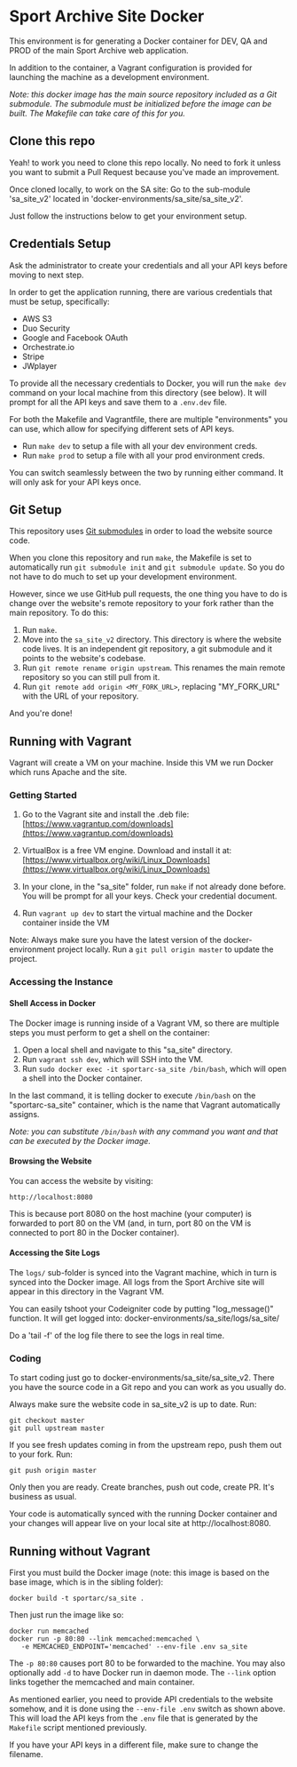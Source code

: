 Sport Archive Site Docker
=========================

This environment is for generating a Docker container for
DEV, QA and PROD of the main Sport Archive web
application.

In addition to the container, a Vagrant configuration is provided for
launching the machine as a development environment.

*Note: this docker image has the main source repository included as a
 Git submodule. The submodule must be initialized before the image can
 be built. The Makefile can take care of this for you.*

Clone this repo
---------------

Yeah! to work you need to clone this repo locally. No need to fork it
unless you want to submit a Pull Request because you've made an
improvement.

Once cloned locally, to work on the SA site: Go to the sub-module
'sa_site_v2' located in 'docker-environments/sa_site/sa_site_v2'.

Just follow the instructions below to get your environment setup.

Credentials Setup
-----------------

Ask the administrator to create your credentials and all your API keys
before moving to next step.

In order to get the application running, there are various credentials
that must be setup, specifically:

* AWS S3
* Duo Security
* Google and Facebook OAuth
* Orchestrate.io
* Stripe
* JWplayer

To provide all the necessary credentials to Docker, you will run the
`make dev` command on your local machine from this directory (see below).
It will prompt for all the API keys and save them to a `.env.dev` file.

For both the Makefile and Vagrantfile, there are multiple "environments"
you can use, which allow for specifying different sets of API keys.

* Run `make dev` to setup a file with all your dev environment creds.
* Run `make prod` to setup a file with all your prod environment creds.

You can switch seamlessly between the two by running either command. It
will only ask for your API keys once.

Git Setup
---------

This repository uses [Git submodules](http://git-scm.com/book/en/v2/Git-Tools-Submodules)
in order to load the website source code.

When you clone this repository and run `make`, the Makefile is set to automatically run
`git submodule init` and `git submodule update`. So you do not have to do much to set
up your development environment.

However, since we use GitHub pull requests, the one thing you have to do is change over
the website's remote repository to your fork rather than the main repository. To do this:

1. Run `make`.
2. Move into the `sa_site_v2` directory. This directory is where the website code lives. It is an
   independent git repository, a git submodule and it points to the website's codebase.
3. Run `git remote rename origin upstream`. This renames the main remote repository so
   you can still pull from it.
4. Run `git remote add origin <MY_FORK_URL>`, replacing "MY_FORK_URL" with the URL of
   your repository.

And you're done!


Running with Vagrant
--------------------

Vagrant will create a VM on your machine. Inside this VM we run Docker which runs Apache and the site.

### Getting Started

1. Go to the Vagrant site and install the .deb file:
   [https://www.vagrantup.com/downloads](https://www.vagrantup.com/downloads)

2. VirtualBox is a free VM engine. Download and install it at:
   [https://www.virtualbox.org/wiki/Linux_Downloads](https://www.virtualbox.org/wiki/Linux_Downloads)

3. In your clone, in the "sa_site" folder, run `make` if not already done before. You will be prompt for all your keys. Check your credential document.

4. Run `vagrant up dev` to start the virtual machine and the Docker container inside the VM

Note: Always make sure you have the latest version of the docker-environment project locally. Run a `git pull origin master` to update the project.

### Accessing the Instance ###

#### Shell Access in Docker ####

The Docker image is running inside of a Vagrant VM, so there are
multiple steps you must perform to get a shell on the container:

1. Open a local shell and navigate to this "sa_site" directory.
2. Run `vagrant ssh dev`, which will SSH into the VM.
3. Run `sudo docker exec -it sportarc-sa_site /bin/bash`, which will open a shell into the Docker container.

In the last command, it is telling docker to execute `/bin/bash` on
the "sportarc-sa_site" container, which is the name that Vagrant
automatically assigns.

*Note: you can substitute `/bin/bash` with any command you want and that can be executed by the Docker image.*

#### Browsing the Website ####

You can access the website by visiting:

    http://localhost:8080

This is because port 8080 on the host machine (your computer) is
forwarded to port 80 on the VM (and, in turn, port 80 on the VM is
connected to port 80 in the Docker container).

#### Accessing the Site Logs ####

The `logs/` sub-folder is synced into the Vagrant machine, which in
turn is synced into the Docker image. All logs from the Sport Archive
site will appear in this directory in the Vagrant VM.

You can easily tshoot your Codeigniter code by putting "log_message()" function.
It will get logged into: docker-environments/sa_site/logs/sa_site/

Do a 'tail -f' of the log file there to see the logs in real time.

### Coding

To start coding just go to docker-environments/sa_site/sa_site_v2.
There you have the source code in a Git repo and you can work as you usually do.

Always make sure the website code in sa_site_v2 is up to date.
Run:
```
git checkout master
git pull upstream master
```
If you see fresh updates coming in from the upstream repo, push them out to your fork.
Run:
```
git push origin master
```

Only then you are ready.
Create branches, push out code, create PR. It's business as usual.

Your code is automatically synced with the running Docker container and your changes will appear live on your local site at http://localhost:8080.

Running without Vagrant
-----------------------

First you must build the Docker image (note: this image is based on
the base image, which is in the sibling folder):

    docker build -t sportarc/sa_site .

Then just run the image like so:

    docker run memcached
    docker run -p 80:80 --link memcached:memcached \
       -e MEMCACHED_ENDPOINT='memcached' --env-file .env sa_site

The `-p 80:80` causes port 80 to be forwarded to the machine. You may
also optionally add `-d` to have Docker run in daemon mode. The
`--link` option links together the memcached and main container.

As mentioned earlier, you need to provide API credentials to the
website somehow, and it is done using the `--env-file .env` switch as
shown above. This will load the API keys from the `.env` file that is
generated by the `Makefile` script mentioned previously. 

If you have your API keys in a different file, make sure to change the filename.
